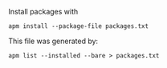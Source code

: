 Install packages with

```
apm install --package-file packages.txt
```


This file was generated by:
```
apm list --installed --bare > packages.txt
```
